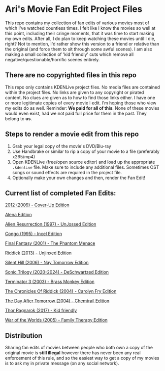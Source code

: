 # Ari's Movie Fan Edit Project Files

This repo contains my collection of fan edits of various movies most of which I've watched countless times.
I felt like I know the movies so well at this point, including their cringe moments, that it was time to start making
my own edits. After all, I do plan to keep watching these movies until I die, right? Not to mention, I'd rather show 
this version to a friend or relative than the original (and force them to sit through some awful scenes). 
I am also making a small collection of 'kid friendly' cuts which remove all negative/questionable/horrific scenes entirely. 

## There are no copyrighted files in this repo
This repo only contains KDENLive project files. No media files are contained within the project files. 
No links are given to any copyright or pirated content. No clues are given as to how to find those links either.
I have one or more legitimate copies of every movie I edit. I'm hoping those who view my edits do as well.
Reminder: **We paid for all of this**. 
None of these movies would even exist, had we not paid full price for them in the past.
They belong to **us**. 

## Steps to render a movie edit from this repo
1. Grab your legal copy of the movie's DVD/Blu-ray
2. Use Handbrake or similar to rip a copy of your movie to a file (preferably x265/mp4)
3. Open KDENLive (free/open source editor) and load up the appropriate `.kdenlive` file. 
   Make sure to include any additional files. Sometimes OST songs or sound effects are required in the project file.
4. Optionally make your own changes and then, render the Fan Edit!

## Current list of completed Fan Edits:

[2012 (2009) - Cover-Up Edition](FanMixes/2012%20%282009%29%20-%20Cover-Up%20Edition)

[Alena Edition](FanMixes/Alena%20Edition)

[Alien Resurrection (1997) - UnJossed Edition](FanMixes/Alien%20Resurrection%20%281997%29%20-%20UnJossed%20Edition)

[Congo (1995) - Incel Edition](FanMixes/Congo%20%281995%29%20-%20Incel%20Edition)

[Final Fantasy (2001) - The Phantom Menace](FanMixes/Final%20Fantasy%20%282001%29%20-%20The%20Phantom%20Menace)

[Riddick (2013) - Unjinxed Edition](FanMixes/Riddick%20%282013%29%20-%20Unjinxed%20Edition)

[Silent Hill (2006) - Nay Tomorrow Edition](FanMixes/Silent%20Hill%20%282006%29%20-%20Nay%20Tomorrow%20Edition)

[Sonic Trilogy (2020-2024) - DeSchwartzed Edition](FanMixes/Sonic%20Trilogy%20-%20DeSchwartzed)

[Terminator 3 (2003) - Brass Monkey Edition](FanMixes/Terminator%203%20%282003%29%20-%20Brass%20Monkey%20Edition)

[The Chronicles Of Riddick (2004) - Carolyn Fry Edition](FanMixes/The%20Chronicles%20Of%20Riddick%20%282004%29%20-%20Carolyn%20Fry%20Edition)

[The Day After Tomorrow (2004) - Chemtrail Edition](FanMixes/The%20Day%20After%20Tomorrow%20%282004%29%20-%20Chemtrail%20Edition)

[Thor Ragnarok (2017) - Kid friendly](FanMixes/Thor%20Ragnarok%20%282017%29%20-%20Kid%20friendly)

[War of the Worlds (2005) - Family Therapy Edition](FanMixes/War%20of%20the%20Worlds%20%282005%29%20-%20Family%20Therapy%20Edition)

## Distribution

Sharing fan edits of movies between people who both own a copy of the original movie is 
**still illegal** however there has never been any real enforcement of this rule, and so the easiest way
to get a copy of my movies is to ask my in private message (on any social network). 
